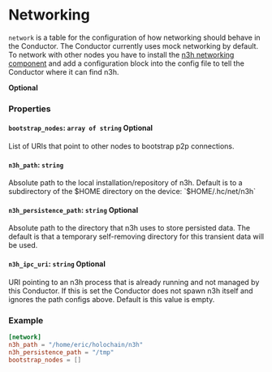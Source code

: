 # Networking

`network` is a table for the configuration of how networking should behave in the Conductor. The Conductor currently uses mock networking by default. To network with other nodes you have to install the [n3h networking component](https://github.com/holochain/n3h) and add a configuration block into the config file to tell the Conductor where it can find n3h.

**Optional**

### Properties

#### `bootstrap_nodes`: `array of string` Optional
List of URIs that point to other nodes to bootstrap p2p connections.

#### `n3h_path`: `string`
Absolute path to the local installation/repository of n3h. Default is to a subdirectory of the $HOME directory on the device: `$HOME/.hc/net/n3h`

#### `n3h_persistence_path`: `string` Optional
Absolute path to the directory that n3h uses to store persisted data. The default is that a temporary self-removing directory for this transient data will be used.

#### `n3h_ipc_uri`: `string` Optional
URI pointing to an n3h process that is already running and not managed by this
Conductor. If this is set the Conductor does not spawn n3h itself and ignores the path configs above. Default is this value is empty.

### Example
```toml
[network]
n3h_path = "/home/eric/holochain/n3h"
n3h_persistence_path = "/tmp"
bootstrap_nodes = []
```
